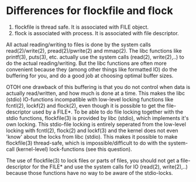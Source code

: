 # Differences for flockfile and flock

1. flockfile is thread safe. It is associated with FILE object.
2. flock is associated with process. It is associated with file descriptor.

All actual reading/writing to files is done by the system calls read(2)/write(2), pread(2)/pwrite(2) and mmap(2). The libc functions like printf(3), puts(3), etc. actually use the system calls (read(2), write(2),..) to do the actual reading/writing. But the libc functions are often more convenient because they (among other things like formatted IO) do the buffering for you, and do a good job at choosing optimal buffer sizes.

OTOH one drawback of this buffering is that you do not control when data is actually read/written, and how much is done at a time. This makes the libc (stdio) IO-functions incompatible with low-level locking functions like fcntl(2), lockf(2) and flock(2), even though it is possible to get the file-descriptor used by a FILE\*. To be able to do file locking together with the stdio functions, flockfile(3) is provided by libc (stdio), which implements it's own locking. This stdio-file locking is entirely seperated from the low-level locking with fcntl(2), flock(2) and lockf(3) and the kernel does not even 'know' about the locks from libc (stdio). This makes it possible to make flockfile(3) thread-safe, which is impossible/difficult to do with the system-call (kernel-level) lock-functions (see this question).

The use of flockfile(3) to lock files or parts of files, you should not get a file-descriptor for the FILE\* and use the system calls for IO (read(2), write(2),..) because those functions have no way to be aware of the stdio-locks.
